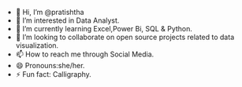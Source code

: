 - 👋 Hi, I’m @pratishtha
- 👀 I’m interested in Data Analyst.
- 🌱 I’m currently learning Excel,Power Bi, SQL & Python.
- 💞️ I’m looking to collaborate on  open source projects related to data visualization.
- 📫 How to reach me through Social Media.
- 😄 Pronouns:she/her.
- ⚡ Fun fact: Calligraphy.

<!---
pratishtha11/pratishtha11 is a ✨ special ✨ repository because its `README.md` (this file) appears on your GitHub profile.
You can click the Preview link to take a look at your changes.
--->
